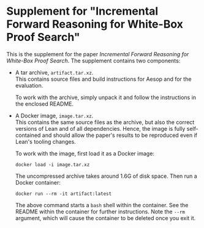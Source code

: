 # Supplement for "Incremental Forward Reasoning for White-Box Proof Search"

This is the supplement for the paper *Incremental Forward Reasoning for
White-Box Proof Search*. The supplement contains two components:

- A tar archive, `artifact.tar.xz`.  
  This contains source files and build instructions for Aesop and for the
  evaluation.

  To work with the archive, simply unpack it and follow the instructions in
  the enclosed README.

- A Docker image, `image.tar.xz`.  
  This contains the same source files as the archive, but also the correct
  versions of Lean and of all dependencies. Hence, the image is fully
  self-contained and should allow the paper's results to be reproduced even if
  Lean's tooling changes.

  To work with the image, first load it as a Docker image:

      docker load -i image.tar.xz

  The uncompressed archive takes around 1.6G of disk space. Then run a Docker
  container:

      docker run --rm -it artifact:latest

  The above command starts a `bash` shell within the container. See the README
  within the container for further instructions. Note the `--rm` argument,
  which will cause the container to be deleted once you exit it.
